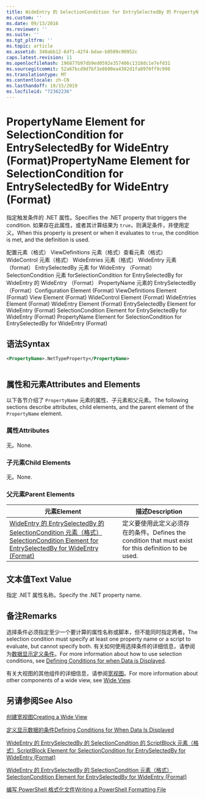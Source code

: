 ```yaml
---
title: WideEntry 的 SelectionCondition for EntrySelectedBy 的 PropertyName 元素（格式） |Microsoft Docs
ms.custom: ''
ms.date: 09/13/2016
ms.reviewer: ''
ms.suite: ''
ms.tgt_pltfrm: ''
ms.topic: article
ms.assetid: 340abb12-6df1-42f4-bdae-b0509c90952c
caps.latest.revision: 11
ms.openlocfilehash: 196877b97db9ed0592e357486c1318dc1e7efd31
ms.sourcegitcommit: 52a67bcd9d7bf3e8600ea4302d1fa8970ff9c998
ms.translationtype: MT
ms.contentlocale: zh-CN
ms.lasthandoff: 10/15/2019
ms.locfileid: "72362236"
---
```

# <a name="propertyname-element-for-selectioncondition-for-entryselectedby-for-wideentry-format"></a><span data-ttu-id="4c64d-102">PropertyName Element for SelectionCondition for EntrySelectedBy for WideEntry (Format)</span><span class="sxs-lookup"><span data-stu-id="4c64d-102">PropertyName Element for SelectionCondition for EntrySelectedBy for WideEntry (Format)</span></span>

<span data-ttu-id="4c64d-103">指定触发条件的 .NET 属性。</span><span class="sxs-lookup"><span data-stu-id="4c64d-103">Specifies the .NET property that triggers the condition.</span></span> <span data-ttu-id="4c64d-104">如果存在此属性，或者其计算结果为 `true`，则满足条件，并使用定义。</span><span class="sxs-lookup"><span data-stu-id="4c64d-104">When this property is present or when it evaluates to `true`, the condition is met, and the definition is used.</span></span>

<span data-ttu-id="4c64d-105">配置元素（格式） ViewDefinitions 元素（格式）查看元素（格式） WideControl 元素（格式） WideEntries 元素（格式） WideEntry 元素（format） EntrySelectedBy 元素 for WideEntry （Format） SelectionCondition 元素 forSelectionCondition for EntrySelectedBy for WideEntry 的 WideEntry （Format） PropertyName 元素的 EntrySelectedBy （Format）</span><span class="sxs-lookup"><span data-stu-id="4c64d-105">Configuration Element (Format) ViewDefinitions Element (Format) View Element (Format) WideControl Element (Format) WideEntries Element (Format) WideEntry Element (Format) EntrySelectedBy Element for WideEntry (Format) SelectionCondition Element for EntrySelectedBy for WideEntry (Format) PropertyName Element for SelectionCondition for EntrySelectedBy for WideEntry (Format)</span></span>

## <a name="syntax"></a><span data-ttu-id="4c64d-106">语法</span><span class="sxs-lookup"><span data-stu-id="4c64d-106">Syntax</span></span>

```xml
<PropertyName>.NetTypeProperty</PropertyName>
```

```csharp

```

## <a name="attributes-and-elements"></a><span data-ttu-id="4c64d-107">属性和元素</span><span class="sxs-lookup"><span data-stu-id="4c64d-107">Attributes and Elements</span></span>

<span data-ttu-id="4c64d-108">以下各节介绍了 `PropertyName` 元素的属性、子元素和父元素。</span><span class="sxs-lookup"><span data-stu-id="4c64d-108">The following sections describe attributes, child elements, and the parent element of the `PropertyName` element.</span></span>

### <a name="attributes"></a><span data-ttu-id="4c64d-109">属性</span><span class="sxs-lookup"><span data-stu-id="4c64d-109">Attributes</span></span>

<span data-ttu-id="4c64d-110">无。</span><span class="sxs-lookup"><span data-stu-id="4c64d-110">None.</span></span>

### <a name="child-elements"></a><span data-ttu-id="4c64d-111">子元素</span><span class="sxs-lookup"><span data-stu-id="4c64d-111">Child Elements</span></span>

<span data-ttu-id="4c64d-112">无。</span><span class="sxs-lookup"><span data-stu-id="4c64d-112">None.</span></span>

### <a name="parent-elements"></a><span data-ttu-id="4c64d-113">父元素</span><span class="sxs-lookup"><span data-stu-id="4c64d-113">Parent Elements</span></span>

|<span data-ttu-id="4c64d-114">元素</span><span class="sxs-lookup"><span data-stu-id="4c64d-114">Element</span></span>|<span data-ttu-id="4c64d-115">描述</span><span class="sxs-lookup"><span data-stu-id="4c64d-115">Description</span></span>|
|-------------|-----------------|
|[<span data-ttu-id="4c64d-116">WideEntry 的 EntrySelectedBy 的 SelectionCondition 元素（格式）</span><span class="sxs-lookup"><span data-stu-id="4c64d-116">SelectionCondition Element for EntrySelectedBy for WideEntry (Format)</span></span>](./selectioncondition-element-for-entryselectedby-for-widecontrol-format.md)|<span data-ttu-id="4c64d-117">定义要使用此定义必须存在的条件。</span><span class="sxs-lookup"><span data-stu-id="4c64d-117">Defines the condition that must exist for this definition to be used.</span></span>|

## <a name="text-value"></a><span data-ttu-id="4c64d-118">文本值</span><span class="sxs-lookup"><span data-stu-id="4c64d-118">Text Value</span></span>

<span data-ttu-id="4c64d-119">指定 .NET 属性名称。</span><span class="sxs-lookup"><span data-stu-id="4c64d-119">Specify the .NET property name.</span></span>

## <a name="remarks"></a><span data-ttu-id="4c64d-120">备注</span><span class="sxs-lookup"><span data-stu-id="4c64d-120">Remarks</span></span>

<span data-ttu-id="4c64d-121">选择条件必须指定至少一个要计算的属性名称或脚本，但不能同时指定两者。</span><span class="sxs-lookup"><span data-stu-id="4c64d-121">The selection condition must specify at least one property name or a script to evaluate, but cannot specify both.</span></span> <span data-ttu-id="4c64d-122">有关如何使用选择条件的详细信息，请参阅为[数据显示定义条件](./defining-conditions-for-displaying-data.md)。</span><span class="sxs-lookup"><span data-stu-id="4c64d-122">For more information about how to use selection conditions, see [Defining Conditions for when Data is Displayed](./defining-conditions-for-displaying-data.md).</span></span>

<span data-ttu-id="4c64d-123">有关大视图的其他组件的详细信息，请参阅[宽视图](./creating-a-wide-view.md)。</span><span class="sxs-lookup"><span data-stu-id="4c64d-123">For more information about other components of a wide view, see [Wide View](./creating-a-wide-view.md).</span></span>

## <a name="see-also"></a><span data-ttu-id="4c64d-124">另请参阅</span><span class="sxs-lookup"><span data-stu-id="4c64d-124">See Also</span></span>

[<span data-ttu-id="4c64d-125">创建宽视图</span><span class="sxs-lookup"><span data-stu-id="4c64d-125">Creating a Wide View</span></span>](./creating-a-wide-view.md)

[<span data-ttu-id="4c64d-126">定义显示数据的条件</span><span class="sxs-lookup"><span data-stu-id="4c64d-126">Defining Conditions for When Data Is Displayed</span></span>](./defining-conditions-for-displaying-data.md)

[<span data-ttu-id="4c64d-127">WideEntry 的 EntrySelectedBy 的 SelectionCondition 的 ScriptBlock 元素（格式）</span><span class="sxs-lookup"><span data-stu-id="4c64d-127">ScriptBlock Element for SelectionCondition for EntrySelectedBy for WideEntry (Format)</span></span>](./scriptblock-element-for-selectioncondition-for-entryselectedby-for-widecontrol-format.md)

[<span data-ttu-id="4c64d-128">WideEntry 的 EntrySelectedBy 的 SelectionCondition 元素（格式）</span><span class="sxs-lookup"><span data-stu-id="4c64d-128">SelectionCondition Element for EntrySelectedBy for WideEntry (Format)</span></span>](./selectioncondition-element-for-entryselectedby-for-widecontrol-format.md)

[<span data-ttu-id="4c64d-129">编写 PowerShell 格式化文件</span><span class="sxs-lookup"><span data-stu-id="4c64d-129">Writing a PowerShell Formatting File</span></span>](./writing-a-powershell-formatting-file.md)
